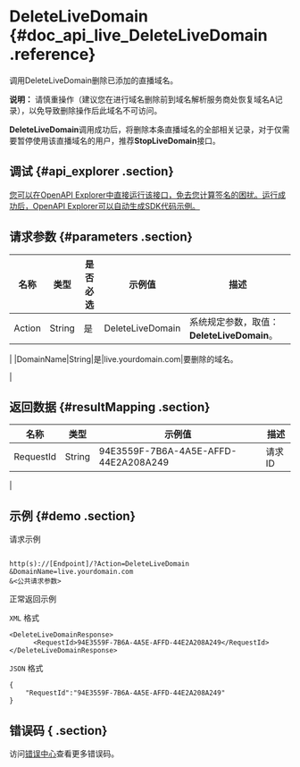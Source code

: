 # DeleteLiveDomain {#doc_api_live_DeleteLiveDomain .reference}

调用DeleteLiveDomain删除已添加的直播域名。

**说明：** 请慎重操作（建议您在进行域名删除前到域名解析服务商处恢复域名A记录），以免导致删除操作后此域名不可访问。

**DeleteLiveDomain**调用成功后，将删除本条直播域名的全部相关记录，对于仅需要暂停使用该直播域名的用户，推荐**StopLiveDomain**接口。

## 调试 {#api_explorer .section}

[您可以在OpenAPI Explorer中直接运行该接口，免去您计算签名的困扰。运行成功后，OpenAPI Explorer可以自动生成SDK代码示例。](https://api.aliyun.com/#product=live&api=DeleteLiveDomain&type=RPC&version=2016-11-01)

## 请求参数 {#parameters .section}

|名称|类型|是否必选|示例值|描述|
|--|--|----|---|--|
|Action|String|是|DeleteLiveDomain|系统规定参数，取值：**DeleteLiveDomain**。

 |
|DomainName|String|是|live.yourdomain.com|要删除的域名。

 |

## 返回数据 {#resultMapping .section}

|名称|类型|示例值|描述|
|--|--|---|--|
|RequestId|String|94E3559F-7B6A-4A5E-AFFD-44E2A208A249|请求ID

 |

## 示例 {#demo .section}

请求示例

``` {#request_demo}

http(s)://[Endpoint]/?Action=DeleteLiveDomain
&DomainName=live.yourdomain.com
&<公共请求参数>

```

正常返回示例

`XML` 格式

``` {#xml_return_success_demo}
<DeleteLiveDomainResponse>
	  <RequestId>94E3559F-7B6A-4A5E-AFFD-44E2A208A249</RequestId>
</DeleteLiveDomainResponse>
```

`JSON` 格式

``` {#json_return_success_demo}
{
	"RequestId":"94E3559F-7B6A-4A5E-AFFD-44E2A208A249"
}
```

## 错误码 { .section}

访问[错误中心](https://error-center.aliyun.com/status/product/live)查看更多错误码。


